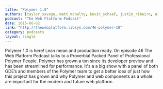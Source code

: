 ```yaml
---
title: "Polymer 1.0"
authors: [taylor_savage, matt_mcnulty, kevin_schaaf, justin_ribeiro, uri_shaked, mauro_solcia, jarom_mcdonald, erik_isaksen, danny_blue]
podcast: "The Web Platform Podcast"
date: 2015-06-02
link: "http://thewebplatform.libsyn.com/46-polymer-10"
category: podcasts
layout: single
---
```


Polymer 1.0 is here! Lean mean and production ready. On episode 46 The Web Platform Podcast talks to a Proverbial Packed
Panel of Professional Polymer People. Polymer has grown a ton since its developer preview and has been streamlined for
performance. It's a a big show with a panel of both GDE’s and members of the Polymer team to get a better idea of just how this
project has grown and why Polymer and web components as a whole are important for the modern and future web platform.
